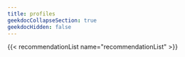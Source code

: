 ```yaml
---
title: profiles
geekdocCollapseSection: true
geekdocHidden: false
---
```


{{< recommendationList name="recommendationList" >}}
